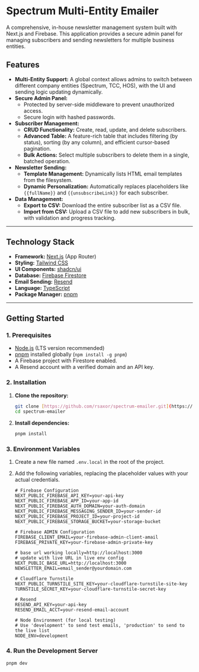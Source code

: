 # Spectrum Multi-Entity Emailer

A comprehensive, in-house newsletter management system built with Next.js and Firebase. This application provides a secure admin panel for managing subscribers and sending newsletters for multiple business entities.

## Features

-   **Multi-Entity Support:** A global context allows admins to switch between different company entities (Spectrum, TCC, HOS), with the UI and sending logic updating dynamically.
-   **Secure Admin Panel:**
    -   Protected by server-side middleware to prevent unauthorized access.
    -   Secure login with hashed passwords.
-   **Subscriber Management:**
    -   **CRUD Functionality:** Create, read, update, and delete subscribers.
    -   **Advanced Table:** A feature-rich table that includes filtering (by status), sorting (by any column), and efficient cursor-based pagination.
    -   **Bulk Actions:** Select multiple subscribers to delete them in a single, batched operation.
-   **Newsletter Sending:**
    -   **Template Management:** Dynamically lists HTML email templates from the filesystem.
    -   **Dynamic Personalization:** Automatically replaces placeholders like `{{fullName}}` and `{{unsubscribeLink}}` for each subscriber.
-   **Data Management:**
    -   **Export to CSV:** Download the entire subscriber list as a CSV file.
    -   **Import from CSV:** Upload a CSV file to add new subscribers in bulk, with validation and progress tracking.

---

## Technology Stack

-   **Framework:** [Next.js](https://nextjs.org/) (App Router)
-   **Styling:** [Tailwind CSS](https://tailwindcss.com/)
-   **UI Components:** [shadcn/ui](https://ui.shadcn.com/)
-   **Database:** [Firebase Firestore](https://firebase.google.com/docs/firestore)
-   **Email Sending:** [Resend](https://resend.com/)
-   **Language:** [TypeScript](https://www.typescriptlang.org/)
-   **Package Manager:** [pnpm](https://pnpm.io/)

---

## Getting Started

### 1. Prerequisites

-   [Node.js](https://nodejs.org/en) (LTS version recommended)
-   [pnpm](https://pnpm.io/installation) installed globally (`npm install -g pnpm`)
-   A Firebase project with Firestore enabled.
-   A Resend account with a verified domain and an API key.

### 2. Installation

1.  **Clone the repository:**
    ```bash
    git clone [https://github.com/rsaxor/spectrum-emailer.git](https://github.com/rsaxor/spectrum-emailer.git)
    cd spectrum-emailer
    ```

2.  **Install dependencies:**
    ```bash
    pnpm install
    ```

### 3. Environment Variables

1.  Create a new file named `.env.local` in the root of the project.
2.  Add the following variables, replacing the placeholder values with your actual credentials.

    ```env
    # Firebase Configuration
    NEXT_PUBLIC_FIREBASE_API_KEY=your-api-key
    NEXT_PUBLIC_FIREBASE_APP_ID=your-app-id
    NEXT_PUBLIC_FIREBASE_AUTH_DOMAIN=your-auth-domain
    NEXT_PUBLIC_FIREBASE_MESSAGING_SENDER_ID=your-sender-id
    NEXT_PUBLIC_FIREBASE_PROJECT_ID=your-project-id
    NEXT_PUBLIC_FIREBASE_STORAGE_BUCKET=your-storage-bucket

    # Firebase ADMIN Configuration
    FIREBASE_CLIENT_EMAIL=your-firebase-admin-client-amail
    FIREBASE_PRIVATE_KEY=your-firebase-admin-private-key

    # base url working locally=http://localhost:3000
    # update with live URL in live env config
    NEXT_PUBLIC_BASE_URL=http://localhost:3000
    NEWSLETTER_EMAIL=email_sender@yourdomain.com

    # Cloudflare Turnstile
    NEXT_PUBLIC_TURNSTILE_SITE_KEY=your-cloudflare-turnstile-site-key
    TURNSTILE_SECRET_KEY=your-cloudflare-turnstile-secret-key

    # Resend
    RESEND_API_KEY=your-api-key
    RESEND_EMAIL_ACCT=your-resend-email-account

    # Node Environment (for local testing)
    # Use 'development' to send test emails, 'production' to send to the live list
    NODE_ENV=development
    ```

### 4. Run the Development Server

```bash
pnpm dev